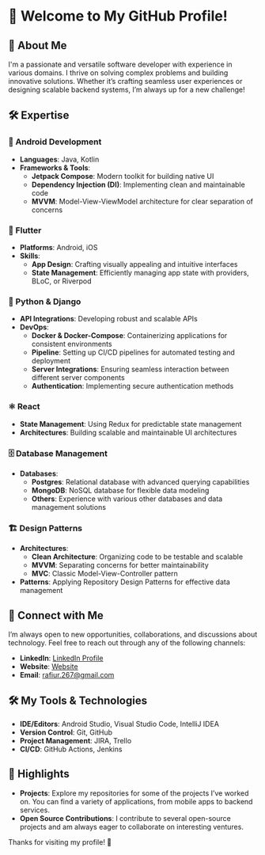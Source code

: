 # 👋 Welcome to My GitHub Profile!

## 🌟 About Me
I'm a passionate and versatile software developer with experience in various domains. I thrive on solving complex problems and building innovative solutions. Whether it’s crafting seamless user experiences or designing scalable backend systems, I’m always up for a new challenge!

## 🛠️ Expertise

### 📱 Android Development
- **Languages**: Java, Kotlin
- **Frameworks & Tools**:
  - **Jetpack Compose**: Modern toolkit for building native UI
  - **Dependency Injection (DI)**: Implementing clean and maintainable code
  - **MVVM**: Model-View-ViewModel architecture for clear separation of concerns

### 🚀 Flutter
- **Platforms**: Android, iOS
- **Skills**:
  - **App Design**: Crafting visually appealing and intuitive interfaces
  - **State Management**: Efficiently managing app state with providers, BLoC, or Riverpod

### 🐍 Python & Django
- **API Integrations**: Developing robust and scalable APIs
- **DevOps**:
  - **Docker & Docker-Compose**: Containerizing applications for consistent environments
  - **Pipeline**: Setting up CI/CD pipelines for automated testing and deployment
  - **Server Integrations**: Ensuring seamless interaction between different server components
  - **Authentication**: Implementing secure authentication methods

### ⚛️ React
- **State Management**: Using Redux for predictable state management
- **Architectures**: Building scalable and maintainable UI architectures

### 🗄️ Database Management
- **Databases**:
  - **Postgres**: Relational database with advanced querying capabilities
  - **MongoDB**: NoSQL database for flexible data modeling
  - **Others**: Experience with various other databases and data management solutions

### 🏗️ Design Patterns
- **Architectures**:
  - **Clean Architecture**: Organizing code to be testable and scalable
  - **MVVM**: Separating concerns for better maintainability
  - **MVC**: Classic Model-View-Controller pattern
- **Patterns**: Applying Repository Design Patterns for effective data management

## 🔗 Connect with Me
I’m always open to new opportunities, collaborations, and discussions about technology. Feel free to reach out through any of the following channels:

- **LinkedIn**: [LinkedIn Profile](https://www.linkedin.com/in/rafiur267)
- **Website**: [Website](https://rafiur.my.canva.site/cv)
- **Email**: [rafiur.267@gmail.com](mailto:rafiur.267@gmail.com)

## 🛠️ My Tools & Technologies
- **IDE/Editors**: Android Studio, Visual Studio Code, IntelliJ IDEA
- **Version Control**: Git, GitHub
- **Project Management**: JIRA, Trello
- **CI/CD**: GitHub Actions, Jenkins

## 🌟 Highlights
- **Projects**: Explore my repositories for some of the projects I’ve worked on. You can find a variety of applications, from mobile apps to backend services.
- **Open Source Contributions**: I contribute to several open-source projects and am always eager to collaborate on interesting ventures.

Thanks for visiting my profile! 🚀
